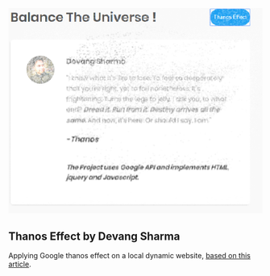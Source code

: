 ![preview](./preview.png)

## Thanos Effect by Devang Sharma

Applying Google thanos effect on a local dynamic website, [based on this article](https://redstapler.co/thanos-snap-effect-javascript-tutorial/).


